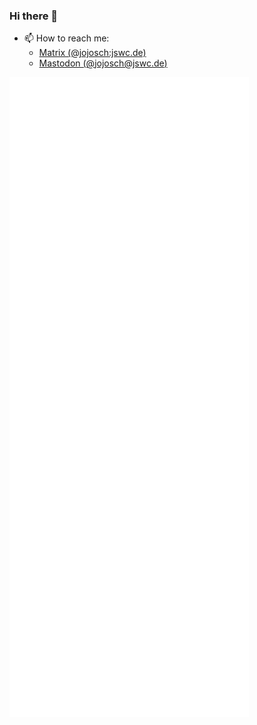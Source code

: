 ### Hi there 👋

- 📫 How to reach me:
    - [Matrix (@jojosch:jswc.de)](https://matrix.to/#/@jojosch:jswc.de)
    - [Mastodon (@jojosch@jswc.de)](https://mastodon.jswc.de/@jojosch)

![Metrics](https://github.com/jojosch/jojosch/blob/master/github-metrics.svg)
